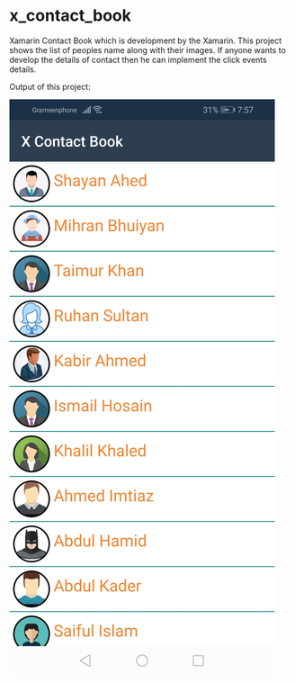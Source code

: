 # x_contact_book
Xamarin Contact Book which is development by the Xamarin. This project shows the list of peoples name along with their images. 
If anyone wants to develop the details of contact then he can implement the click events details.


Output of this project:

![XContactBook](https://github.com/rokibol/x_contact_book/blob/master/xcontactbook.jpg?raw=true)
